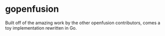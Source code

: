 # gopenfusion

Built off of the amazing work by the other openfusion contributors, comes a toy implementation rewritten in Go.